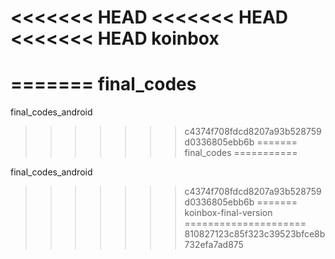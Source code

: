 <<<<<<< HEAD
<<<<<<< HEAD
<<<<<<< HEAD
koinbox
=======
=======
final_codes
===========

final_codes_android
>>>>>>> c4374f708fdcd8207a93b528759d0336805ebb6b
=======
final_codes
===========

final_codes_android
>>>>>>> c4374f708fdcd8207a93b528759d0336805ebb6b
=======
koinbox-final-version
=====================
>>>>>>> 810827123c85f323c39523bfce8b732efa7ad875
